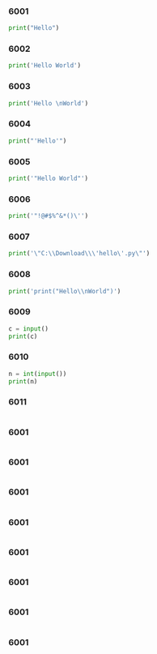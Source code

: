 ### 6001

```python
print("Hello")
```

### 6002

```python
print('Hello World')
```

### 6003

```python
print('Hello \nWorld')
```

### 6004

```python
print("'Hello'")
```

### 6005

```python
print('"Hello World"')
```

### 6006

```python
print('"!@#$%^&*()\'')
```

### 6007

```python
print('\"C:\\Download\\\'hello\'.py\"')
```

### 6008

```python
print('print("Hello\\nWorld")')
```

### 6009

```python
c = input()
print(c)
```

### 6010

```python
n = int(input())
print(n)
```

### 6011

```python

```

### 6001

```python

```

### 6001

```python

```

### 6001

```python

```

### 6001

```python

```

### 6001

```python

```

### 6001

```python

```

### 6001

```python

```

### 6001

```python

```

